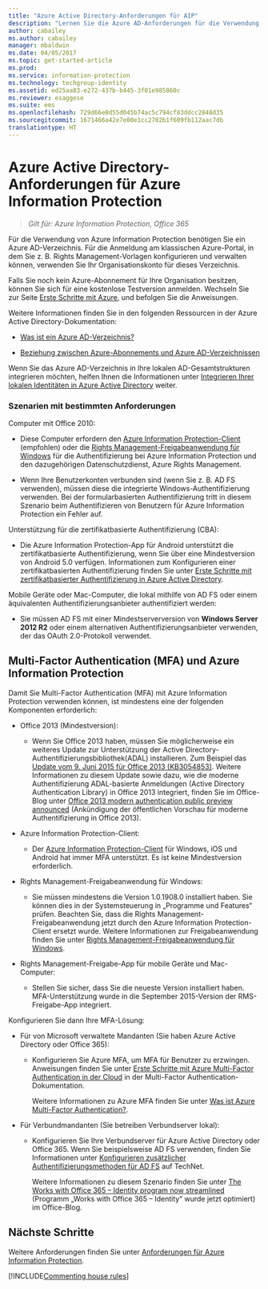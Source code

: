 ```yaml
---
title: "Azure Active Directory-Anforderungen für AIP"
description: "Lernen Sie die Azure AD-Anforderungen für die Verwendung von Azure Information Protection kennen, damit Benutzer erfolgreich authentifiziert werden können."
author: cabailey
ms.author: cabailey
manager: mbaldwin
ms.date: 04/05/2017
ms.topic: get-started-article
ms.prod: 
ms.service: information-protection
ms.technology: techgroup-identity
ms.assetid: ed25aa83-e272-437b-b445-3f01e985860c
ms.reviewer: esaggese
ms.suite: ems
ms.openlocfilehash: 729d66e8d55d045b74ac5c794cf83ddcc2848d35
ms.sourcegitcommit: 1671466a42e7e00e1cc2702b1f609fb112aac7db
translationtype: HT
---
```

# <a name="azure-active-directory-requirements-for-azure-information-protection"></a>Azure Active Directory-Anforderungen für Azure Information Protection

>*Gilt für: Azure Information Protection, Office 365*

Für die Verwendung von Azure Information Protection benötigen Sie ein Azure AD-Verzeichnis. Für die Anmeldung am klassischen Azure-Portal, in dem Sie z. B. Rights Management-Vorlagen konfigurieren und verwalten können, verwenden Sie Ihr Organisationskonto für dieses Verzeichnis.

Falls Sie noch kein Azure-Abonnement für Ihre Organisation besitzen, können Sie sich für eine kostenlose Testversion anmelden. Wechseln Sie zur Seite [Erste Schritte mit Azure](https://account.windowsazure.com/organization), und befolgen Sie die Anweisungen.

Weitere Informationen finden Sie in den folgenden Ressourcen in der Azure Active Directory-Dokumentation:

-   [Was ist ein Azure AD-Verzeichnis?](/active-directory/active-directory-whatis)

-   [Beziehung zwischen Azure-Abonnements und Azure AD-Verzeichnissen](/active-directory/active-directory-how-subscriptions-associated-directory)

Wenn Sie das Azure AD-Verzeichnis in Ihre lokalen AD-Gesamtstrukturen integrieren möchten, helfen Ihnen die Informationen unter [Integrieren Ihrer lokalen Identitäten in Azure Active Directory](/active-directory/active-directory-aadconnect) weiter.

### <a name="scenarios-that-have-specific-requirements"></a>Szenarien mit bestimmten Anforderungen 

Computer mit Office 2010: 

- Diese Computer erfordern den [Azure Information Protection-Client](../rms-client/aip-client.md) (empfohlen) oder die [Rights Management-Freigabeanwendung für Windows](../rms-client/sharing-app-windows.md) für die Authentifizierung bei Azure Information Protection und den dazugehörigen Datenschutzdienst, Azure Rights Management.

- Wenn Ihre Benutzerkonten verbunden sind (wenn Sie z. B. AD FS verwenden), müssen diese die integrierte Windows-Authentifizierung verwenden. Bei der formularbasierten Authentifizierung tritt in diesem Szenario beim Authentifizieren von Benutzern für Azure Information Protection ein Fehler auf.

Unterstützung für die zertifikatbasierte Authentifizierung (CBA):

- Die Azure Information Protection-App für Android unterstützt die zertifikatbasierte Authentifizierung, wenn Sie über eine Mindestversion von Android 5.0 verfügen. Informationen zum Konfigurieren einer zertifikatbasierten Authentifizierung finden Sie unter [Erste Schritte mit zertifikatbasierter Authentifizierung in Azure Active Directory](/active-directory/active-directory-certificate-based-authentication-get-started).

Mobile Geräte oder Mac-Computer, die lokal mithilfe von AD FS oder einem äquivalenten Authentifizierungsanbieter authentifiziert werden:

- Sie müssen AD FS mit einer Mindestserverversion von **Windows Server 2012 R2** oder einem alternativen Authentifizierungsanbieter verwenden, der das OAuth 2.0-Protokoll verwendet.

## <a name="multi-factor-authentication-mfa-and-azure-information-protection"></a>Multi-Factor Authentication (MFA) und Azure Information Protection
Damit Sie Multi-Factor Authentication (MFA) mit Azure Information Protection verwenden können, ist mindestens eine der folgenden Komponenten erforderlich:

-   Office 2013 (Mindestversion):

    -   Wenn Sie Office 2013 haben, müssen Sie möglicherweise ein weiteres Update zur Unterstützung der Active Directory-Authentifizierungsbibliothek(ADAL) installieren. Zum Beispiel das [Update vom 9. Juni 2015 für Office 2013 (KB3054853)](https://support.microsoft.com/kb/3054853). Weitere Informationen zu diesem Update sowie dazu, wie die moderne Authentifizierung ADAL-basierte Anmeldungen (Active Directory Authentication Library) in Office 2013 integriert, finden Sie im Office-Blog unter [Office 2013 modern authentication public preview announced](https://blogs.office.com/2015/03/23/office-2013-modern-authentication-public-preview-announced/) (Ankündigung der öffentlichen Vorschau für moderne Authentifizierung in Office 2013).

- Azure Information Protection-Client:

    - Der [Azure Information Protection-Client](../rms-client/aip-client.md) für Windows, iOS und Android hat immer MFA unterstützt. Es ist keine Mindestversion erforderlich. 

-   Rights Management-Freigabeanwendung für Windows:

    -   Sie müssen mindestens die Version 1.0.1908.0 installiert haben. Sie können dies in der Systemsteuerung in „Programme und Features“ prüfen. Beachten Sie, dass die Rights Management-Freigabeanwendung jetzt durch den Azure Information Protection-Client ersetzt wurde. Weitere Informationen zur Freigabeanwendung finden Sie unter [Rights Management-Freigabeanwendung für Windows](../rms-client/sharing-app-windows.md).

-   Rights Management-Freigabe-App für mobile Geräte und Mac-Computer:

    -   Stellen Sie sicher, dass Sie die neueste Version installiert haben. MFA-Unterstützung wurde in die September 2015-Version der RMS-Freigabe-App integriert.

Konfigurieren Sie dann Ihre MFA-Lösung:

-   Für von Microsoft verwaltete Mandanten (Sie haben Azure Active Directory oder Office 365):

    -   Konfigurieren Sie Azure MFA, um MFA für Benutzer zu erzwingen. Anweisungen finden Sie unter [Erste Schritte mit Azure Multi-Factor Authentication in der Cloud](/multi-factor-authentication/multi-factor-authentication-get-started-cloud) in der Multi-Factor Authentication-Dokumentation.

        Weitere Informationen zu Azure MFA finden Sie unter [Was ist Azure Multi-Factor Authentication?](/multi-factor-authentication/multi-factor-authentication).

-   Für Verbundmandanten (Sie betreiben Verbundserver lokal):

    -   Konfigurieren Sie Ihre Verbundserver für Azure Active Directory oder Office 365. Wenn Sie beispielsweise AD FS verwenden, finden Sie Informationen unter [Konfigurieren zusätzlicher Authentifizierungsmethoden für AD FS](https://technet.microsoft.com/library/dn758113.aspx) auf TechNet.

        Weitere Informationen zu diesem Szenario finden Sie unter [The Works with Office 365 – Identity program now streamlined](https://blogs.office.com/2014/01/30/the-works-with-office-365-identity-program-now-streamlined/) (Programm „Works with Office 365 – Identity“ wurde jetzt optimiert) im Office-Blog.

## <a name="next-steps"></a>Nächste Schritte
Weitere Anforderungen finden Sie unter [Anforderungen für Azure Information Protection](requirements-azure-rms.md).

[!INCLUDE[Commenting house rules](../includes/houserules.md)]
